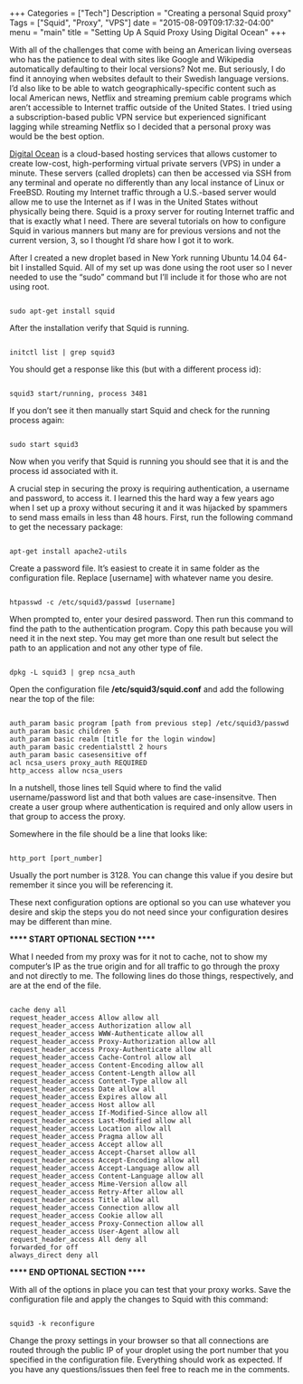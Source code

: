 +++
Categories = ["Tech"]
Description = "Creating a personal Squid proxy"
Tags =  ["Squid", "Proxy", "VPS"]
date = "2015-08-09T09:17:32-04:00"
menu = "main"
title = "Setting Up A Squid Proxy Using Digital Ocean"
+++

With all of the challenges that come with being an American living overseas who has the patience to deal with sites like Google and Wikipedia automatically defaulting to their local versions? Not me. But seriously, I do find it annoying when websites default to their Swedish language versions. I’d also like to be able to watch geographically-specific content such as local American news, Netflix and streaming premium cable programs which aren’t accessible to Internet traffic outside of the United States. I tried using a subscription-based public VPN service but experienced significant lagging while streaming Netflix so I decided that a personal proxy was would be the best option.

<a href="http://www.digitalocean.com/" target="_blank">Digital Ocean</a> is a cloud-based hosting services that allows customer to create low-cost, high-performing virtual private servers (VPS) in under a minute. These servers (called droplets) can then be accessed via SSH from any terminal and operate no differently than any local instance of Linux or FreeBSD. Routing my Internet traffic through a U.S.-based server would allow me to use the Internet as if I was in the United States without physically being there. Squid is a proxy server for routing Internet traffic and that is exactly what I need. There are several tutorials on how to configure Squid in various manners but many are for previous versions and not the current version, 3, so I thought I’d share how I got it to work.

After I created a new droplet based in New York running Ubuntu 14.04 64-bit I installed Squid. All of my set up was done using the root user so I never needed to use the “sudo” command but I’ll include it for those who are not using root.

<pre><code class="nohighlight">
sudo apt-get install squid
</code></pre>

After the installation verify that Squid is running.

<pre><code class="nohighlight">
initctl list | grep squid3
</code></pre>

You should get a response like this (but with a different process id):

<pre><code class="nohighlight">
squid3 start/running, process 3481
</code></pre>

If you don’t see it then manually start Squid and check for the running process again:

<pre><code class="nohighlight">
sudo start squid3
</code></pre>

Now when you verify that Squid is running you should see that it is and the process id associated with it.

A crucial step in securing the proxy is requiring authentication, a username and password, to access it. I learned this the hard way a few years ago when I set up a proxy without securing it and it was hijacked by spammers to send mass emails in less than 48 hours. First, run the following command to get the necessary package:

<pre><code class="nohighlight">
apt-get install apache2-utils
</code></pre>

Create a password file. It’s easiest to create it in same folder as the configuration file. Replace [username] with whatever name you desire.

<pre><code class="nohighlight">
htpasswd -c /etc/squid3/passwd [username]
</code></pre>

When prompted to, enter your desired password. Then run this command to find the path to the authentication program. Copy this path because you will need it in the next step. You may get more than one result but select the path to an application and not any other type of file.

<pre><code class="nohighlight">
dpkg -L squid3 | grep ncsa_auth
</code></pre>

Open the configuration file <b>/etc/squid3/squid.conf</b> and add the following near the top of the file:

<pre><code class="nohighlight">
auth_param basic program [path from previous step] /etc/squid3/passwd
auth_param basic children 5
auth_param basic realm [title for the login window]
auth_param basic credentialsttl 2 hours
auth_param basic casesensitive off
acl ncsa_users proxy_auth REQUIRED
http_access allow ncsa_users
</code></pre>

In a nutshell, those lines tell Squid where to find the valid username/password list and that both values are case-insensitve. Then create a user group where authentication is required and only allow users in that group to access the proxy.

Somewhere in the file should be a line that looks like:

<pre><code class="nohighlight">
http_port [port_number]
</code></pre>

Usually the port number is 3128. You can change this value if you desire but remember it since you will be referencing it.

These next configuration options are optional so you can use whatever you desire and skip the steps you do not need since your configuration desires may be different than mine.

<b>**** START OPTIONAL SECTION ****</b>

What I needed from my proxy was for it not to cache, not to show my computer’s IP as the true origin and for all traffic to go through the proxy and not directly to me. The following lines do those things, respectively, and are at the end of the file.

<pre><code class="nohighlight">
cache deny all
request_header_access Allow allow all
request_header_access Authorization allow all
request_header_access WWW-Authenticate allow all
request_header_access Proxy-Authorization allow all
request_header_access Proxy-Authenticate allow all
request_header_access Cache-Control allow all
request_header_access Content-Encoding allow all
request_header_access Content-Length allow all
request_header_access Content-Type allow all
request_header_access Date allow all
request_header_access Expires allow all
request_header_access Host allow all
request_header_access If-Modified-Since allow all
request_header_access Last-Modified allow all
request_header_access Location allow all
request_header_access Pragma allow all
request_header_access Accept allow all
request_header_access Accept-Charset allow all
request_header_access Accept-Encoding allow all
request_header_access Accept-Language allow all
request_header_access Content-Language allow all
request_header_access Mime-Version allow all
request_header_access Retry-After allow all
request_header_access Title allow all
request_header_access Connection allow all
request_header_access Cookie allow all
request_header_access Proxy-Connection allow all
request_header_access User-Agent allow all
request_header_access All deny all
forwarded_for off
always_direct deny all
</code></pre>

<b>**** END OPTIONAL SECTION ****</b>

With all of the options in place you can test that your proxy works. Save the configuration file and apply the changes to Squid with this command:

<pre><code class="nohighlight">
squid3 -k reconfigure
</code></pre>

Change the proxy settings in your browser so that all connections are routed through the public IP of your droplet using the port number that you specified in the configuration file. Everything should work as expected. If you have any questions/issues then feel free to reach me in the comments.
